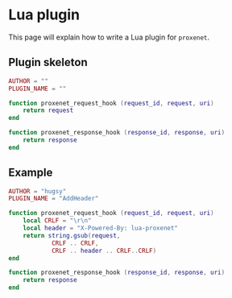 # Lua plugin

This page will explain how to write a Lua plugin for `proxenet`.


## Plugin skeleton

```lua
AUTHOR = ""
PLUGIN_NAME = ""

function proxenet_request_hook (request_id, request, uri)
    return request
end

function proxenet_response_hook (response_id, response, uri)
	return response
end

```


## Example

```lua
AUTHOR = "hugsy"
PLUGIN_NAME = "AddHeader"

function proxenet_request_hook (request_id, request, uri)
    local CRLF = "\r\n"
    local header = "X-Powered-By: lua-proxenet"
    return string.gsub(request,
			CRLF .. CRLF,
			CRLF .. header .. CRLF..CRLF)
end

function proxenet_response_hook (response_id, response, uri)
	return response
end
```
